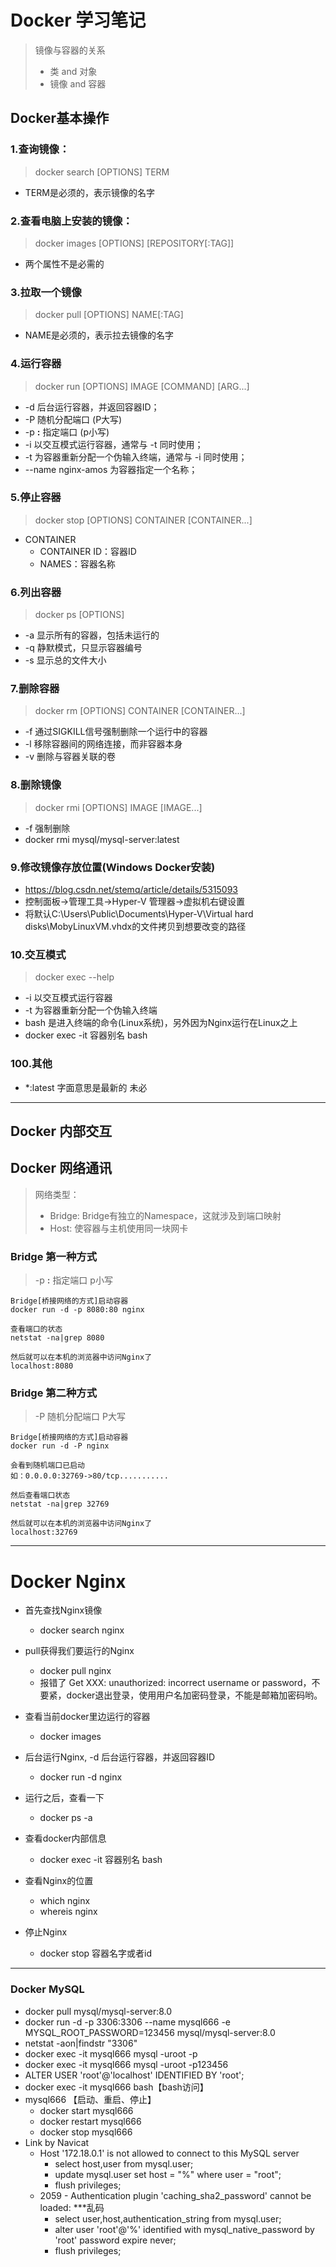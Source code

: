 # Docker 学习笔记
>  镜像与容器的关系
> - 类  and 对象
> - 镜像 and 容器

## Docker基本操作

### 1.查询镜像：
> docker search [OPTIONS] TERM
- TERM是必须的，表示镜像的名字

### 2.查看电脑上安装的镜像：
> docker images [OPTIONS] [REPOSITORY[:TAG]]
- 两个属性不是必需的

### 3.拉取一个镜像
> docker pull [OPTIONS] NAME[:TAG]
- NAME是必须的，表示拉去镜像的名字

### 4.运行容器
> docker run [OPTIONS] IMAGE [COMMAND] [ARG...]
- -d 后台运行容器，并返回容器ID；
- -P 随机分配端口 (P大写)
- -p **:** 指定端口 (p小写)
- -i 以交互模式运行容器，通常与 -t 同时使用；
- -t 为容器重新分配一个伪输入终端，通常与 -i 同时使用；
- --name nginx-amos 为容器指定一个名称；

### 5.停止容器
> docker stop [OPTIONS] CONTAINER [CONTAINER...]
- CONTAINER
	- CONTAINER ID：容器ID
	- NAMES：容器名称

### 6.列出容器
> docker ps [OPTIONS]
- -a 显示所有的容器，包括未运行的
- -q 静默模式，只显示容器编号
- -s 显示总的文件大小

### 7.删除容器
> docker rm [OPTIONS] CONTAINER [CONTAINER...]
- -f 通过SIGKILL信号强制删除一个运行中的容器
- -l 移除容器间的网络连接，而非容器本身
- -v 删除与容器关联的卷

### 8.删除镜像
> docker rmi [OPTIONS] IMAGE [IMAGE...]
- -f 强制删除
- docker rmi mysql/mysql-server:latest

### 9.修改镜像存放位置(Windows Docker安装)
- https://blog.csdn.net/stemq/article/details/5315093
- 控制面板->管理工具->Hyper-V 管理器->虚拟机右键设置
- 将默认C:\Users\Public\Documents\Hyper-V\Virtual hard disks\MobyLinuxVM.vhdx的文件拷贝到想要改变的路径

### 10.交互模式
> docker exec --help
- -i 以交互模式运行容器
- -t 为容器重新分配一个伪输入终端
- bash 是进入终端的命令(Linux系统)，另外因为Nginx运行在Linux之上
- docker exec -it 容器别名 bash

### 100.其他
- *:latest 字面意思是最新的 未必

----------

## Docker 内部交互
## Docker 网络通讯
> 网络类型：
> - Bridge: Bridge有独立的Namespace，这就涉及到端口映射
> - Host: 使容器与主机使用同一块网卡

### Bridge 第一种方式
> -p **:** 指定端口 p小写

    Bridge[桥接网络的方式]启动容器
    docker run -d -p 8080:80 nginx

    查看端口的状态
    netstat -na|grep 8080

    然后就可以在本机的浏览器中访问Nginx了
    localhost:8080

### Bridge 第二种方式
> -P 随机分配端口 P大写

    Bridge[桥接网络的方式]启动容器
    docker run -d -P nginx
    
    会看到随机端口已启动
    如：0.0.0.0:32769->80/tcp...........

    然后查看端口状态
    netstat -na|grep 32769

    然后就可以在本机的浏览器中访问Nginx了
    localhost:32769

----------

# Docker Nginx

- 首先查找Nginx镜像
  - docker search nginx

- pull获得我们要运行的Nginx
  - docker pull nginx
  - 报错了 Get XXX: unauthorized: incorrect username or password，不要紧，docker退出登录，使用用户名加密码登录，不能是邮箱加密码哟。

- 查看当前docker里边运行的容器
  - docker images

- 后台运行Nginx, -d 后台运行容器，并返回容器ID
  - docker run -d nginx

- 运行之后，查看一下
  - docker ps -a

- 查看docker内部信息
  - docker exec -it 容器别名 bash

- 查看Nginx的位置
  - which nginx
  - whereis nginx

- 停止Nginx
  - docker stop 容器名字或者id
----------

### Docker MySQL

- docker pull mysql/mysql-server:8.0
- docker run -d -p 3306:3306 --name mysql666 -e MYSQL_ROOT_PASSWORD=123456 mysql/mysql-server:8.0
- netstat -aon|findstr "3306"
- docker exec -it mysql666 mysql -uroot -p
- docker exec -it mysql666 mysql -uroot -p123456
- ALTER USER 'root'@'localhost' IDENTIFIED BY 'root';
- docker exec -it mysql666 bash【bash访问】
- mysql666 【启动、重启、停止】
  - docker start mysql666
  - docker restart mysql666
  - docker stop mysql666
- Link by Navicat
  - Host '172.18.0.1' is not allowed to connect to this MySQL server
    - select host,user from mysql.user;
    - update mysql.user set host = "%" where user = "root";
    - flush privileges;
  - 2059 - Authentication plugin 'caching_sha2_password' cannot be loaded: ***乱码
    - select user,host,authentication_string from mysql.user;
    - alter user 'root'@'%' identified with mysql_native_password by 'root' password expire never;
    - flush privileges;




